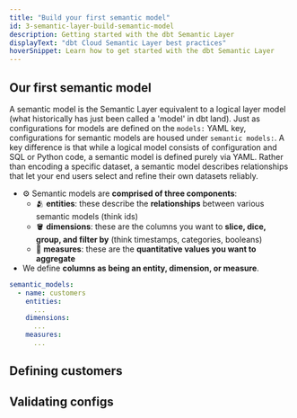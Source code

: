 ```yaml
---
title: "Build your first semantic model"
id: 3-semantic-layer-build-semantic-model
description: Getting started with the dbt Semantic Layer
displayText: "dbt Cloud Semantic Layer best practices"
hoverSnippet: Learn how to get started with the dbt Semantic Layer
---
```


## Our first semantic model

A semantic model is the Semantic Layer equivalent to a logical layer model (what historically has just been called a 'model' in dbt land). Just as configurations for models are defined on the `models:` YAML key, configurations for semantic models are housed under `semantic models:`. A key difference is that while a logical model consists of configuration and SQL or Python code, a semantic model is defined purely via YAML. Rather than encoding a specific dataset, a semantic model describes relationships that let your end users select and refine their own datasets reliably.

- ⚙️ Semantic models are **comprised of three components**:
  - 🫂 **entities**: these describe the **relationships** between various semantic models (think ids)
  - 🪣 **dimensions**: these are the columns you want to **slice, dice, group, and filter by** (think timestamps, categories, booleans)
  - 📏 **measures**: these are the **quantitative values you want to aggregate**
- We define **columns as being an entity, dimension, or measure**.

```YAML
semantic_models:
  - name: customers
    entities:
      ...
    dimensions:
      ...
    measures:
      ...

```

## Defining customers

## Validating configs
